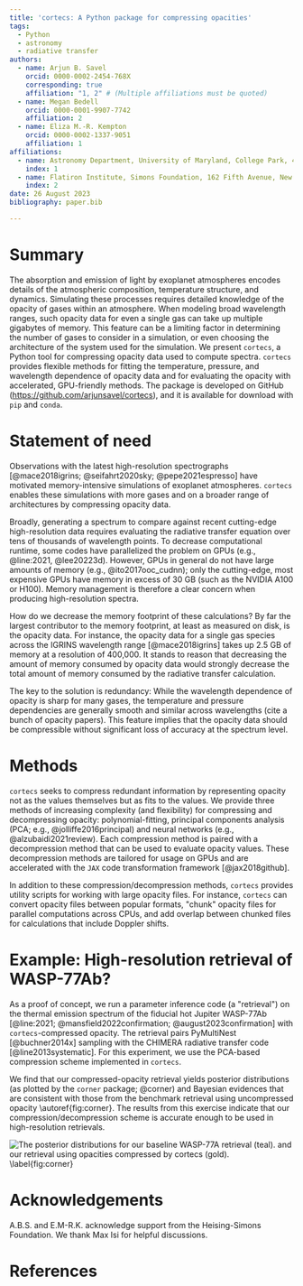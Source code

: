 ```yaml
---
title: 'cortecs: A Python package for compressing opacities'
tags:
  - Python
  - astronomy
  - radiative transfer
authors:
  - name: Arjun B. Savel
    orcid: 0000-0002-2454-768X
    corresponding: true
    affiliation: "1, 2" # (Multiple affiliations must be quoted)
  - name: Megan Bedell
    orcid: 0000-0001-9907-7742
    affiliation: 2
  - name: Eliza M.-R. Kempton
    orcid: 0000-0002-1337-9051
    affiliation: 1
affiliations:
  - name: Astronomy Department, University of Maryland, College Park, 4296 Stadium Dr., College Park, MD 207842 USA
    index: 1
  - name: Flatiron Institute, Simons Foundation, 162 Fifth Avenue, New York, NY 10010, USA
    index: 2
date: 26 August 2023
bibliography: paper.bib

---
```


# Summary

The absorption and emission of light by exoplanet atmospheres encodes details of the atmospheric
composition, temperature structure, and dynamics. Simulating these processes requires detailed knowledge
of the opacity of gases within an atmosphere. When modeling broad wavelength ranges, such opacity data for
even a single gas can take up multiple gigabytes of memory. This feature can be a limiting
factor in determining the number of gases to consider in a simulation, or even choosing the architecture of
the system used for the simulation. We present `cortecs`, a Python tool for compressing
opacity data used to compute spectra. `cortecs` provides flexible methods for fitting the
temperature, pressure, and wavelength dependence of opacity data and for evaluating the opacity with accelerated,
GPU-friendly methods. The package is developed on GitHub (https://github.com/arjunsavel/cortecs), and it is
available for download with `pip` and `conda`.

# Statement of need
Observations with the latest high-resolution spectrographs [@mace2018igrins; @seifahrt2020sky; @pepe2021espresso]
have motivated memory-intensive simulations of exoplanet atmospheres. `cortecs` enables these simulations with more
gases and on a broader range of architectures by compressing opacity data.

Broadly, generating a spectrum to compare against recent cutting-edge high-resolution data requires evaluating the
radiative transfer equation over tens of thousands of wavelength points. To decrease computational runtime,
some codes have parallelized the problem on GPUs (e.g., @line:2021, @lee20223d). However, GPUs in general do not have large amounts of memory
(e.g., @ito2017ooc_cudnn); only the cutting-edge, most expensive GPUs have memory in excess of 30 GB
(such as the NVIDIA A100 or H100). Memory management is therefore a clear concern when producing
high-resolution spectra.

How do we decrease the memory footprint of these calculations? By far the largest contributor to the memory footprint,
at least as measured on disk, is the opacity data. For instance, the opacity data for a single gas species across
the IGRINS wavelength range [@mace2018igrins] takes up 2.5 GB of memory at a resolution of 400,000. It stands to reason
that decreasing the amount of memory consumed by opacity data would strongly decrease the total amount of memory consumed
by the radiative transfer calculation.

The key to the solution is redundancy: While the wavelength dependence of opacity is sharp for many gases,
the temperature and pressure dependencies are generally smooth and similar across wavelengths (cite a bunch of opacity papers).
This feature implies that the opacity data should be compressible without significant loss of
accuracy at the spectrum level.


# Methods
`cortecs` seeks to compress redundant information by representing opacity not as the
values themselves but as fits to the values. We provide three methods of increasing complexity (and flexibility) for
compressing and decompressing opacity: polynomial-fitting, principal components analysis (PCA; e.g., @jolliffe2016principal)
and neural networks (e.g., @alzubaidi2021review). Each compression method is paired
with a decompression method that can be used to evaluate opacity values. These decompression methods are tailored
for usage on GPUs and are accelerated with the `JAX` code transformation framework [@jax2018github].

In addition to these compression/decompression methods, `cortecs` provides utility scripts for working with large opacity files.
For instance, `cortecs` can convert opacity files between popular formats, "chunk" opacity files for parallel
computations across CPUs, and add overlap between chunked files for calculations that include Doppler shifts.


# Example: High-resolution retrieval of WASP-77Ab?
As a proof of concept, we run a parameter inference code (a "retrieval") on the thermal emission spectrum of the
fiducial hot Jupiter WASP-77Ab [@line:2021; @mansfield2022confirmation; @august2023confirmation] with
`cortecs`-compressed opacity. The
retrieval pairs PyMultiNest [@buchner2014x] sampling with the CHIMERA radiative transfer code [@line2013systematic].
For this experiment, we use the PCA-based compression scheme implemented
in `cortecs`.

We find that our compressed-opacity retrieval yields posterior distributions (as plotted by the `corner` package; @corner)
and Bayesian evidences that are consistent with those from the benchmark
retrieval using uncompressed opacity  \autoref{fig:corner}. The results from this exercise indicate that our compression/decompression scheme
is accurate enough to be used in high-resolution retrievals.

![The posterior distributions for our baseline WASP-77A retrieval (teal).
and our retrieval using opacities compressed by `cortecs` (gold). \label{fig:corner}](pca_compress.png)


# Acknowledgements

A.B.S. and E.M-R.K. acknowledge support from the Heising-Simons Foundation. We thank Max Isi for helpful discussions.

# References
